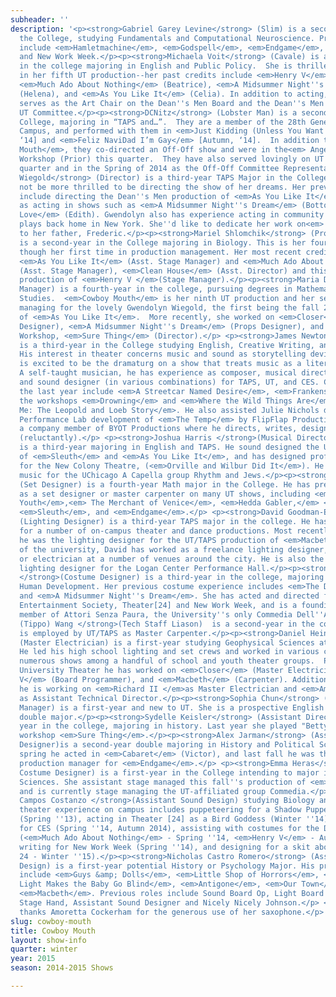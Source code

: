 ```yaml
---
subheader: ''
description: '<p><strong>Gabriel Garey Levine</strong> (Slim) is a second-year in
  the College, studying Fundamentals and Computational Neuroscience. Previous UT credits
  include <em>Hamletmachine</em>, <em>Godspell</em>, <em>Endgame</em>, Theater [24],
  and New Work Week.</p><p><strong>Michaela Voit</strong> (Cavale) is a second-year
  in the college majoring in English and Public Policy.  She is thrilled to be acting
  in her fifth UT production--her past credits include <em>Henry V</em> (Katherine),
  <em>Much Ado About Nothing</em> (Beatrice), <em>A Midsummer Night''s Dream</em>
  (Helena), and <em>As You Like It</em> (Celia). In addition to acting, Michaela now
  serves as the Art Chair on the Dean''s Men Board and the Dean''s Men Liaison to
  UT Committee.</p><p><strong>DCNitz</strong> (Lobster Man) is a second-year in the
  College, majoring in “TAPS and…”.  They are a member of the 28th Generation of Off-Off
  Campus, and performed with them in <em>Just Kidding (Unless You Want To)</em> [Spring,
  ‘14] and <em>Feliz NaviDad I’m Gay</em> [Autumn, ‘14].  In addition to <em>Cowboy
  Mouth</em>, they co-directed an Off-Off show and were in the<em> Angels in America</em>
  Workshop (Prior) this quarter.  They have also served lovingly on UT Committee this
  quarter and in the Spring of 2014 as the Off-Off Committee Representative.</p> <p><strong>Gwendolyn
  Wiegold</strong> (Director) is a third-year TAPS Major in the College who could
  not be more thrilled to be directing the show of her dreams. Her previous UT credits
  include directing the Dean''s Men production of <em>As You Like It</em>, as well
  as acting in shows such as <em>A Midsummer Night''s Dream</em> (Bottom) and <em>First
  Love</em> (Edith). Gwendolyn also has experience acting in community theater Shakespeare
  plays back home in New York. She''d like to dedicate her work on<em> Cowboy Mouth</em>
  to her father, Frederic.</p><p><strong>Mariel Shlomchik</strong> (Production Manager)
  is a second-year in the College majoring in Biology. This is her fourth UT production,
  though her first time in production management. Her most recent credits include
  <em>As You Like It</em> (Asst. Stage Manager) and <em>Much Ado About Nothing</em>
  (Asst. Stage Manager), <em>Clean House</em> (Asst. Director) and this past fall''s
  production of <em>Henry V </em>(Stage Manager).</p><p><strong>Maria Decker </strong>(Stage
  Manager) is a fourth-year in the college, pursuing degrees in Mathematics and Polish
  Studies.  <em>Cowboy Mouth</em> is her ninth UT production and her second time stage
  managing for the lovely Gwendolyn Wiegold, the first being the fall 2013 production
  of <em>As You Like It</em>.  More recently, she worked on <em>Closer</em> (Lighting
  Designer), <em>A Midsummer Night''s Dream</em> (Props Designer), and the 2014 Winter
  Workshop, <em>Sure Thing</em> (Director).</p> <p><strong>James Newton</strong> (Dramaturg)
  is a third-year in the College studying English, Creative Writing, and Physics.
  His interest in theater concerns music and sound as storytelling devices, and he
  is excited to be the dramaturg on a show that treats music as a literary subject.
  A self-taught musician, he has experience as composer, musical director, pianist,
  and sound designer (in various combinations) for TAPS, UT, and CES. Credits from
  the last year include <em>A Streetcar Named Desire</em>, <em>Frankenstein</em>,
  the workshops <em>Drowning</em> and <em>Where the Wild Things Are</em>, and <em>Thrill
  Me: The Leopold and Loeb Story</em>. He also assisted Julie Nichols during the Chicago
  Performance Lab development of <em>The Temp</em> by FlipFlap Productions and is
  a company member of BYOT Productions where he directs, writes, designs, and acts
  (reluctantly).</p> <p><strong>Joshua Harris </strong>(Musical Director, Sound Designer)
  is a third-year majoring in English and TAPS. He sound designed the UT productions
  of <em>Sleuth</em> and <em>As You Like It</em>, and has designed professionally
  for the New Colony Theatre, (<em>Orville and Wilbur Did It</em>). He sings and arranges
  music for the UChicago A Capella group Rhythm and Jews.</p><p><strong>Jacob Mulcahy</strong>
  (Set Designer) is a fourth-year Math major in the College. He has previously worked
  as a set designer or master carpenter on many UT shows, including <em>This Is Our
  Youth</em>,<em> The Merchant of Venice</em>, <em>Hedda Gabler,</em> <em>Godspell</em>,
  <em>Sleuth</em>, and <em>Endgame</em>.</p> <p><strong>David Goodman-Edberg</strong>
  (Lighting Designer) is a third-year TAPS major in the college. He has designed lighting
  for a number of on-campus theater and dance productions. Most recently with UT,
  he was the lighting designer for the UT/TAPS production of <em>Macbeth</em>. Outside
  of the university, David has worked as a freelance lighting designer, master electrician,
  or electrician at a number of venues around the city. He is also the master electrician/house
  lighting designer for the Logan Center Performance Hall.</p><p><strong>Sofia Johnson
  </strong>(Costume Designer) is a third-year in the college, majoring in Comparative
  Human Development. Her previous costume experience includes <em>The Drowsy Chaperone</em>
  and <em>A Midsummer Night''s Dream</em>. She has acted and directed for Classical
  Entertainment Society, Theater[24] and New Work Week, and is a founding ensemble
  member of Attori Senza Paura, the University''s only Commedia Dell''Arte troupe.</p><p><strong>Tiffany
  (Tippo) Wang </strong>(Tech Staff Liason)  is a second-year in the college. She
  is employed by UT/TAPS as Master Carpenter.</p><p><strong>Daniel Heins</strong>
  (Master Electrician) is a first-year studying Geophysical Sciences at the College.
  He led his high school lighting and set crews and worked in various capacities for
  numerous shows among a handful of school and youth theater groups.  Previously in
  University Theater he has worked on <em>Closer</em> (Master Electrician), <em>Henry
  V</em> (Board Programmer), and <em>Macbeth</em> (Carpenter). Additionally this quarter
  he is working on <em>Richard II </em>as Master Electrician and <em>Amadeus</em>
  as Assistant Technical Director.</p><p><strong>Sophia Chun</strong> (Assistant Production
  Manager) is a first-year and new to UT. She is a prospective English and History
  double major.</p><p><strong>Sydelle Keisler</strong> (Assistant Director) is a second
  year in the college, majoring in history. Last year she played "Betty" in the winter
  workshop <em>Sure Thing</em>.</p><p><strong>Alex Jarman</strong> (Assistant Props
  Designer)is a second-year double majoring in History and Political Science. Last
  spring he acted in <em>Cabaret</em> (Victor), and last fall he was the assistant
  production manager for <em>Endgame</em>.</p> <p><strong>Emma Heras</strong> (Assistant
  Costume Designer) is a first-year in the College intending to major in Geophysical
  Sciences. She assistant stage managed this fall''s production of <em>Endgame</em>
  and is currently stage managing the UT-affiliated group Commedia.</p><p><strong>Cynthia
  Campos Costanzo </strong>(Assistant Sound Design) studying Biology and TAPS. Her
  theater experience on campus includes puppeteering for a Shadow Puppet BA project
  (Spring ''13), acting in Theater [24] as a Bird Goddess (Winter ''14), making puppets
  for CES (Spring ''14, Autumn 2014), assisting with costumes for the Dean''s Men
  (<em>Much Ado About Nothing</em> - Spring ''14, <em>Henry V</em> - Autumn ''14),
  writing for New Work Week (Spring ''14), and designing for a skit about Draino (Theater
  24 - Winter ''15).</p><p><strong>Nicholas Castro Romero</strong> (Assistant Sound
  Design) is a first-year potential History or Psychology Major. His previous shows
  include <em>Guys &amp; Dolls</em>, <em>Little Shop of Horrors</em>, <em>Too Much
  Light Makes the Baby Go Blind</em>, <em>Antigone</em>, <em>Our Town</em>, and UT''s
  <em>Macbeth</em>. Previous roles include Sound Board Op, Light Board Op, Stage Manager,
  Stage Hand, Assistant Sound Designer and Nicely Nicely Johnson.</p> <p>With special
  thanks Amoretta Cockerham for the generous use of her saxophone.</p>'
slug: cowboy-mouth
title: Cowboy Mouth
layout: show-info
quarter: winter
year: 2015
season: 2014-2015 Shows

---
```

